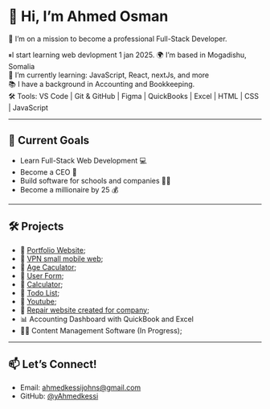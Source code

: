 # 👋 Hi, I’m Ahmed Osman

🎯 I’m on a mission to become a professional Full-Stack Developer.

⏸I start learning web devlopment 1 jan 2025.
🌍 I’m based in Mogadishu, Somalia  
💼 I’m currently learning: JavaScript, React, nextJs, and more  
📚 I have a background in Accounting and Bookkeeping.  
🛠️ Tools: VS Code | Git & GitHub | Figma | QuickBooks | Excel | HTML | CSS | JavaScript  

---

## 🚀 Current Goals
- Learn Full-Stack Web Development 💻
- Become a CEO 🔐
- Build software for schools and companies 🏫🏢
- Become a millionaire by 25 💰

---

## 🛠️ Projects
- 🔗 [Portfolio Website](https://ahmedkessi.github.io/-portfolio/);
- 🔗 [VPN small mobile web](https://ahmedkessi.github.io/vpn/);
- 🔗 [Age Caculator](https://ahmedkessi.github.io/Age-Caculator/);
- 🔗 [User Form](https://ahmedkessi.github.io/User-Form/);
- 🔗 [Calculator](https://ahmedkessi.github.io/Calculator/);
- 🔗 [Todo List](https://ahmedkessi.github.io/todo/);
- 🔗 [Youtube](https://ahmedkessi.github.io/Youtube/);
- 🔗 [Repair website created for company](https://ahmedkessi.github.io/repair-website-project/);
- 📊 Accounting Dashboard with QuickBook and Excel
- 👨‍🏫 Content Management Software (In Progress);

---

## 📫 Let’s Connect!
- Email: ahmedkessijohns@gmail.com  
- GitHub: [@yAhmedkessi](https://github.com/Ahmedkessi)  
